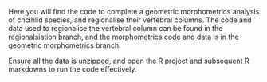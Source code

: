 Here you will find the code to complete a geometric morphometrics analysis of chcihlid species, and regionalise their vertebral columns.
The code and data used to regionalise the vertebral column can be found in the regionalsiation branch, and the morphometrics code and data is in the geometric morphometrics branch.

Ensure all the data is unzipped, and open the R project and subsequent R markdowns to run the code effectively.
